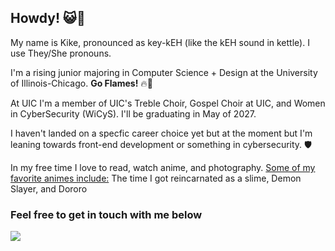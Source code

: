 ## Howdy! 😺👋
My name is Kike, pronounced as key-kEH (like the kEH sound in kettle). I use They/She pronouns.



I'm a rising junior majoring in Computer Science + Design at the University of Illinois-Chicago. **Go Flames!** 🔥🐲 

At UIC I'm a member of UIC's Treble Choir, Gospel Choir at UIC, and Women in CyberSecurity (WiCyS). I'll be graduating in May of 2027.

<!-- ### Languages and Tools: -->
<!-- c/c++ logos, python, java, figma, ps, illustator, lrc, id -->

I haven't landed on a specfic career choice yet but at the moment but I'm leaning towards front-end development or something in cybersecurity. 🛡️

In my free time I love to read, watch anime, and photography. <ins>Some of my favorite animes include:</ins> The time I got reincarnated as a slime, Demon Slayer, and Dororo

### Feel free to get in touch with me below
<a href= "https://www.linkedin.com/in/kike-idris-420988287/"><img src = "https://img.shields.io/badge/LinkedIn-0077B5?style=for-the-badge&logo=linkedin&logoColor=white"> </a>

<!--
**kidri2/kidri2** is a ✨ _special_ ✨ repository because its `README.md` (this file) appears on your GitHub profile.

Here are some ideas to get you started:

- 🔭 I’m currently working on ...
- 🌱 I’m currently learning ...
- 👯 I’m looking to collaborate on ...
- 🤔 I’m looking for help with ...
- 💬 Ask me about ...
- 📫 How to reach me: ...
- 😄 Pronouns: ...
- ⚡ Fun fact: ...
-->
